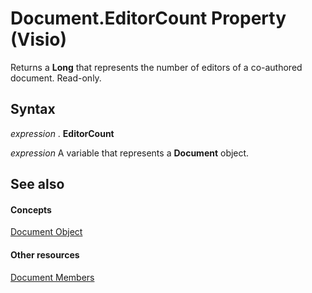 
# Document.EditorCount Property (Visio)

Returns a  **Long** that represents the number of editors of a co-authored document. Read-only.


## Syntax

 _expression_ . **EditorCount**

 _expression_ A variable that represents a **Document** object.


## See also


#### Concepts


[Document Object](21640062-13a2-a2b2-7c61-7e707671207c.md)
#### Other resources


[Document Members](ea706ae9-1287-6f9c-e7de-59167e9f4b09.md)
